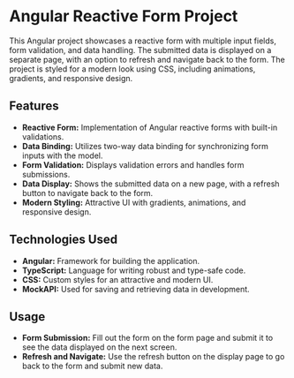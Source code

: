 # Angular Reactive Form Project
This Angular project showcases a reactive form with multiple input fields, form validation, and data handling. The submitted data is displayed on a separate page, with an option to refresh and navigate back to the form. The project is styled for a modern look using CSS, including animations, gradients, and responsive design.

## Features
- **Reactive Form:** Implementation of Angular reactive forms with built-in validations.
- **Data Binding:** Utilizes two-way data binding for synchronizing form inputs with the model.
- **Form Validation:** Displays validation errors and handles form submissions.
- **Data Display:** Shows the submitted data on a new page, with a refresh button to navigate back to the form.
- **Modern Styling:** Attractive UI with gradients, animations, and responsive design.

## Technologies Used
- **Angular:** Framework for building the application.
- **TypeScript:** Language for writing robust and type-safe code.
- **CSS:** Custom styles for an attractive and modern UI.
- **MockAPI:** Used for saving and retrieving data in development.

## Usage
- **Form Submission:** Fill out the form on the form page and submit it to see the data displayed on the next screen.
- **Refresh and Navigate:** Use the refresh button on the display page to go back to the form and submit new data.